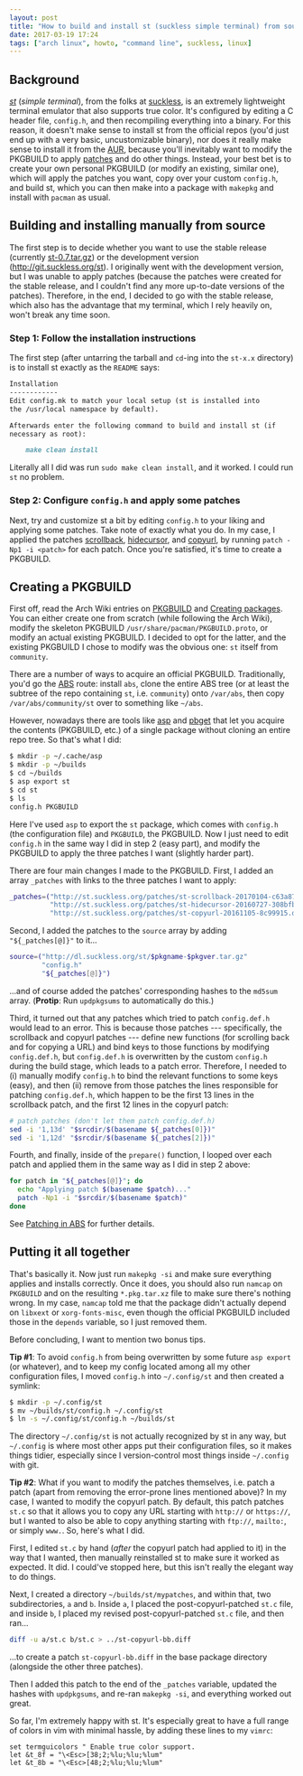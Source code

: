 ```yaml
---
layout: post
title: "How to build and install st (suckless simple terminal) from source on Arch Linux"
date: 2017-03-19 17:24
tags: ["arch linux", howto, "command line", suckless, linux]
---
```


## Background

[*st*][st] (*simple terminal*), from the folks at [suckless][], is an extremely
lightweight terminal emulator that also supports true color. It's configured by
editing a C header file, `config.h`, and then recompiling everything into a
binary. For this reason, it doesn't make sense to install st from the official
repos (you'd just end up with a very basic, uncustomizable binary), nor does it
really make sense to install it from the [AUR][], because you'll inevitably want
to modify the PKGBUILD to apply [patches][] and do other things. Instead, your
best bet is to create your own personal PKGBUILD (or modify an existing, similar
one), which will apply the patches you want, copy over your custom `config.h`,
and build st, which you can then make into a package with `makepkg` and install
with `pacman` as usual.

## Building and installing manually from source

The first step is to decide whether you want to use the stable release
(currently [st-0.7.tar.gz](http://dl.suckless.org/st/st-0.7.tar.gz)) or the
development version (<http://git.suckless.org/st>). I originally went with the
development version, but I was unable to apply patches (because the patches were
created for the stable release, and I couldn't find any more up-to-date versions
of the patches). Therefore, in the end, I decided to go with the stable release,
which also has the advantage that my terminal, which I rely heavily on, won't
break any time soon.

### Step 1: Follow the installation instructions

The first step (after untarring the tarball and `cd`-ing into the `st-x.x`
directory) is to install st exactly as the `README` says:

```markdown
Installation
------------
Edit config.mk to match your local setup (st is installed into
the /usr/local namespace by default).

Afterwards enter the following command to build and install st (if
necessary as root):

    make clean install
```

Literally all I did was run `sudo make clean install`, and it worked. I could
run `st` no problem.

### Step 2: Configure `config.h` and apply some patches

Next, try and customize st a bit by editing `config.h` to your liking and
applying some patches. Take note of exactly what you do. In my case, I applied
the patches [scrollback][], [hidecursor][], and [copyurl][], by running `patch
-Np1 -i <patch>` for each patch. Once you're satisfied, it's time to create a
PKGBUILD.

## Creating a PKGBUILD

First off, read the Arch Wiki entries on [PKGBUILD][] and [Creating packages][].
You can either create one from scratch (while following the Arch Wiki), modify
the skeleton PKGBUILD `/usr/share/pacman/PKGBUILD.proto`, or modify an actual
existing PKGBUILD. I decided to opt for the latter, and the existing PKGBUILD I
chose to modify was the obvious one: `st` itself from `community`.

There are a number of ways to acquire an official PKGBUILD. Traditionally, you'd
go the [ABS][] route: install `abs`, clone the entire ABS tree (or at least the
subtree of the repo containing `st`, i.e. `community`) onto `/var/abs`, then
copy `/var/abs/community/st` over to something like `~/abs`.

However, nowadays there are tools like [asp][] and [pbget][] that let you
acquire the contents (PKGBUILD, etc.) of a single package without cloning an
entire repo tree. So that's what I did:

```bash
$ mkdir -p ~/.cache/asp
$ mkdir -p ~/builds
$ cd ~/builds
$ asp export st
$ cd st
$ ls
config.h PKGBUILD
```

Here I've used `asp` to export the `st` package, which comes with `config.h`
(the configuration file) and `PKGBUILD`, the PKGBUILD. Now I just need to edit
`config.h` in the same way I did in step 2 (easy part), and modify the PKGBUILD
to apply the three patches I want (slightly harder part).

There are four main changes I made to the PKGBUILD. First, I added an array
`_patches` with links to the three patches I want to apply:

```bash
_patches=("http://st.suckless.org/patches/st-scrollback-20170104-c63a87c.diff"
          "http://st.suckless.org/patches/st-hidecursor-20160727-308bfbf.diff"
          "http://st.suckless.org/patches/st-copyurl-20161105-8c99915.diff")
```

Second, I added the patches to the `source` array by adding `"${_patches[@]}"`
to it...

```bash
source=("http://dl.suckless.org/st/$pkgname-$pkgver.tar.gz"
        "config.h"
        "${_patches[@]}")
```

...and of course added the patches' corresponding hashes to the `md5sum` array.
(**Protip**: Run `updpkgsums` to automatically do this.)

Third, it turned out that any patches which tried to patch `config.def.h` would
lead to an error. This is because those patches --- specifically, the scrollback
and copyurl patches --- define new functions (for scrolling back and for copying
a URL) and bind keys to those functions by modifying `config.def.h`, but
`config.def.h` is overwritten by the custom `config.h` during the build stage,
which leads to a patch error. Therefore, I needed to (i) manually modify
`config.h` to bind the relevant functions to some keys (easy), and then (ii)
remove from those patches the lines responsible for patching `config.def.h`,
which happen to be the first 13 lines in the scrollback patch, and the first 12
lines in the copyurl patch:

```bash
# patch patches (don't let them patch config.def.h)
sed -i '1,13d' "$srcdir/$(basename ${_patches[0]})"
sed -i '1,12d' "$srcdir/$(basename ${_patches[2]})"
```

Fourth, and finally, inside of the `prepare()` function, I looped over each
patch and applied them in the same way as I did in step 2 above:

```bash
for patch in "${_patches[@]}"; do
  echo "Applying patch $(basename $patch)..."
  patch -Np1 -i "$srcdir/$(basename $patch)"
done
```

See [Patching in ABS][] for further details.

## Putting it all together

That's basically it. Now just run `makepkg -si` and make sure everything applies
and installs correctly. Once it does, you should also run `namcap` on `PKGBUILD`
and on the resulting `*.pkg.tar.xz` file to make sure there's nothing wrong. In
my case, `namcap` told me that the package didn't actually depend on `libxext`
or `xorg-fonts-misc`, even though the official PKGBUILD included those in the
`depends` variable, so I just removed them.

Before concluding, I want to mention two bonus tips.

**Tip #1**: To avoid `config.h` from being overwritten by some future `asp
export` (or whatever), and to keep my config located among all my other
configuration files, I moved `config.h` into `~/.config/st` and then created a
symlink:

```bash
$ mkdir -p ~/.config/st
$ mv ~/builds/st/config.h ~/.config/st
$ ln -s ~/.config/st/config.h ~/builds/st
```

The directory `~/.config/st` is not actually recognized by st in any way, but
`~/.config` is where most other apps put their configuration files, so it makes
things tidier, especially since I version-control most things inside `~/.config`
with git.

**Tip #2**: What if you want to modify the patches themselves, i.e. patch a
patch (apart from removing the error-prone lines mentioned above)? In my case, I
wanted to modify the copyurl patch. By default, this patch patches `st.c` so
that it allows you to copy any URL starting with `http://` or `https://`, but I
wanted to also be able to copy anything starting with `ftp://`, `mailto:`, or
simply `www.`. So, here's what I did.

First, I edited `st.c` by hand (*after* the copyurl patch had applied to it) in
the way that I wanted, then manually reinstalled st to make sure it worked as
expected. It did. I could've stopped here, but this isn't really the elegant way
to do things.

Next, I created a directory `~/builds/st/mypatches`, and within that, two
subdirectories, `a` and `b`. Inside `a`, I placed the post-copyurl-patched
`st.c` file, and inside `b`, I placed my revised post-copyurl-patched `st.c`
file, and then ran...

```bash
diff -u a/st.c b/st.c > ../st-copyurl-bb.diff
```

...to create a patch `st-copyurl-bb.diff` in the base package directory
(alongside the other three patches).

Then I added this patch to the end of the `_patches` variable, updated the
hashes with `updpkgsums`, and re-ran `makepkg -si`, and everything worked out
great.

So far, I'm extremely happy with st. It's especially great to have a full range
of colors in vim with minimal hassle, by adding these lines to my `vimrc`:

```vim
set termguicolors " Enable true color support.
let &t_8f = "\<Esc>[38;2;%lu;%lu;%lum"
let &t_8b = "\<Esc>[48;2;%lu;%lu;%lum"
```

[AUR]: https://wiki.archlinux.org/index.php/Arch_User_Repository
[patches]: http://st.suckless.org/patches/
[st]: http://st.suckless.org/
[suckless]: http://suckless.org/
[copyurl]: http://st.suckless.org/patches/copyurl
[hidecursor]: http://st.suckless.org/patches/hidecursor
[scrollback]: http://st.suckless.org/patches/scrollback
[PKGBUILD]: https://wiki.archlinux.org/index.php/PKGBUILD
[Creating packages]: https://wiki.archlinux.org/index.php/Creating_packages
[ABS]: https://wiki.archlinux.org/index.php/Arch_Build_System
[asp]: https://github.com/falconindy/asp
[pbget]: http://xyne.archlinux.ca/projects/pbget/
[Patching in ABS]: https://wiki.archlinux.org/index.php/Patching_in_ABS
